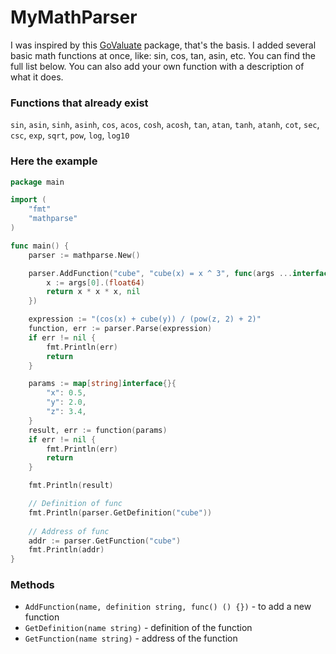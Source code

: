 # MyMathParser

I was inspired by this [GoValuate](https://github.com/Knetic/govaluate) package, that's the basis. I added several basic math functions at once, like: sin, cos, tan, asin, etc. You can find the full list below. You can also add your own function with a description of what it does.

### Functions that already exist
`sin`, `asin`, `sinh`, `asinh`, `cos`, `acos`, `cosh`, `acosh`, `tan`, `atan`, `tanh`, `atanh`, `cot`, `sec`, `csc`, `exp`, `sqrt`, `pow`, `log`, `log10`

### Here the example

```go
package main

import (
	"fmt"
	"mathparse"
)

func main() {
	parser := mathparse.New()

	parser.AddFunction("cube", "cube(x) = x ^ 3", func(args ...interface{}) (interface{}, error) {
		x := args[0].(float64)
		return x * x * x, nil
	})

	expression := "(cos(x) + cube(y)) / (pow(z, 2) + 2)"
	function, err := parser.Parse(expression)
	if err != nil {
		fmt.Println(err)
		return
	}

	params := map[string]interface{}{
		"x": 0.5,
		"y": 2.0,
		"z": 3.4,
	}
	result, err := function(params)
	if err != nil {
		fmt.Println(err)
		return
	}

	fmt.Println(result)

	// Definition of func
	fmt.Println(parser.GetDefinition("cube"))
	
	// Address of func
	addr := parser.GetFunction("cube")
	fmt.Println(addr)
}
```

### Methods
- `AddFunction(name, definition string, func() () {})` - to add a new function
- `GetDefinition(name string)` - definition of the function
- `GetFunction(name string)` - address of the function